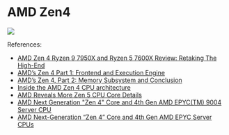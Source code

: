 # AMD Zen4

![](./zen4.svg)

References:

- [AMD Zen 4 Ryzen 9 7950X and Ryzen 5 7600X Review: Retaking The High-End](https://www.anandtech.com/show/17585/amd-zen-4-ryzen-9-7950x-and-ryzen-5-7600x-review-retaking-the-high-end/8)
- [AMD’s Zen 4 Part 1: Frontend and Execution Engine](https://chipsandcheese.com/2022/11/05/amds-zen-4-part-1-frontend-and-execution-engine/)
- [AMD’s Zen 4, Part 2: Memory Subsystem and Conclusion](https://chipsandcheese.com/2022/11/08/amds-zen-4-part-2-memory-subsystem-and-conclusion/)
- [Inside the AMD Zen 4 CPU architecture](https://www.custompc.com/inside-amd-zen-4-ryzen-cpu-architecture)
- [AMD Reveals More Zen 5 CPU Core Details](https://www.phoronix.com/review/amd-zen-5-core)
- [AMD Next Generation "Zen 4" Core and 4th Gen AMD EPYC(TM) 9004 Server CPU](https://hc2023.hotchips.org/assets/program/conference/day1/CPU1/HC_Zen4_Epyc_Final_20230825%20-%20Embargoed%20until%20Aug%2029%202023.pdf)
- [AMD Next-Generation “Zen 4” Core and 4th Gen AMD EPYC Server CPUs](https://ieeexplore.ieee.org/document/10466769)


